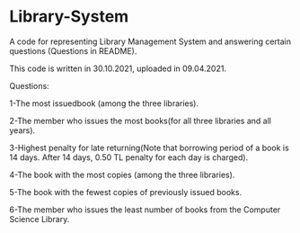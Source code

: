 # Library-System
A code for representing Library Management System and answering certain questions (Questions in README).

This code is written in 30.10.2021, uploaded in 09.04.2021.

Questions:

1-The most issuedbook (among the three libraries).

2-The member who issues the most books(for all three libraries and all years).

3-Highest penalty for late returning(Note that borrowing period of a book is 14 days. After 14 days, 0.50 TL penalty for each day is charged).

4-The book with the most copies (among the three libraries).

5-The book with the fewest copies of previously issued books.

6-The member who issues the least number of books from the Computer Science Library.
